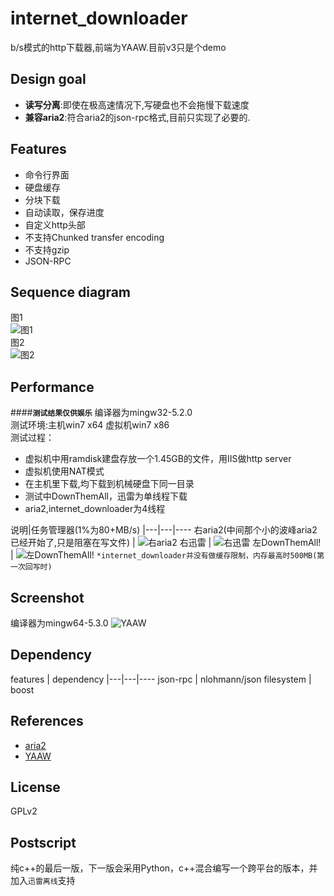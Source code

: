 internet_downloader
===========================
b/s模式的http下载器,前端为YAAW.目前v3只是个demo  

Design goal
------------
* **读写分离**:即使在极高速情况下,写硬盘也不会拖慢下载速度
* **兼容aria2**:符合aria2的json-rpc格式,目前只实现了必要的.

Features
------------
* 命令行界面
* 硬盘缓存
* 分块下载
* 自动读取，保存进度
* 自定义http头部
* 不支持Chunked transfer encoding
* 不支持gzip
* JSON-RPC

Sequence diagram
------------
图1  
![](http://uml.mvnsearch.org/github/do-you/test/master/add_uri_1.puml "图1")  
图2  
![](http://uml.mvnsearch.org/github/do-you/test/master/add_uri_2.puml "图2")  

Performance
------------
####**`测试结果仅供娱乐`** 
编译器为mingw32-5.2.0  
测试环境:主机win7 x64 虚拟机win7 x86    
测试过程：
* 虚拟机中用ramdisk建盘存放一个1.45GB的文件，用IIS做http server
* 虚拟机使用NAT模式
* 在主机里下载,均下载到机械硬盘下同一目录
* 测试中DownThemAll，迅雷为单线程下载
* aria2,internet_downloader为4线程
  
说明|任务管理器(1%为80+MB/s)
|---|---|----
右aria2(中间那个小的波峰aria2已经开始了,只是阻塞在写文件)  | ![](https://raw.githubusercontent.com/do-you/internet_downloader/master/picture/3.png "右aria2")
右迅雷  | ![](https://raw.githubusercontent.com/do-you/internet_downloader/master/picture/2.png "右迅雷")
左DownThemAll!  | ![](https://raw.githubusercontent.com/do-you/internet_downloader/master/picture/1.png "左DownThemAll!")
`*internet_downloader并没有做缓存限制，内存最高时500MB(第一次回写时)`
  
Screenshot
------------
编译器为mingw64-5.3.0
![](https://raw.githubusercontent.com/do-you/internet_downloader/master/picture/4.png "YAAW")

Dependency
------------
features | dependency
|---|---|----
json-rpc | nlohmann/json
filesystem | boost

References
------------
* [aria2](https://github.com/tatsuhiro-t/aria2)
* [YAAW](https://github.com/binux/yaaw)

License
------------
GPLv2

Postscript
------------
纯c++的最后一版，下一版会采用Python，c++混合编写一个跨平台的版本，并加入`迅雷离线`支持
